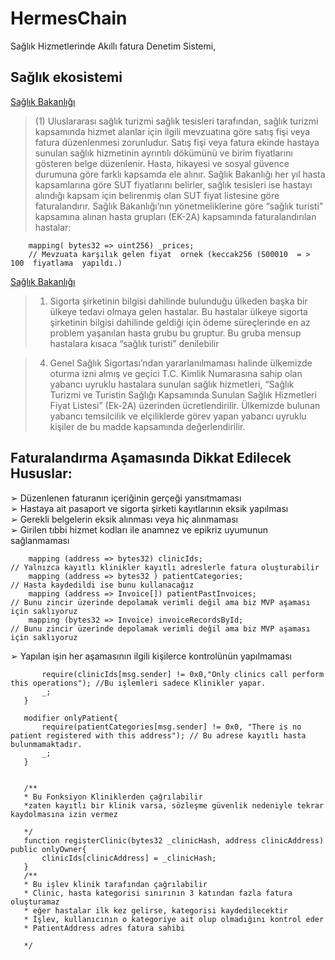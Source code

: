 # HermesChain
Sağlık Hizmetlerinde  Akıllı fatura Denetim Sistemi,

## Sağlık ekosistemi 

[Sağlık Bakanlığı](https://www.resmigazete.gov.tr/eskiler/2017/07/20170713-3.htm)
>(1) Uluslararası sağlık turizmi sağlık tesisleri tarafından, sağlık turizmi 
kapsamında hizmet alanlar için ilgili mevzuatına göre satış fişi veya fatura düzenlenmesi 
zorunludur. 
Satış fişi veya fatura ekinde hastaya sunulan sağlık hizmetinin ayrıntılı dökümünü ve 
birim fiyatlarını gösteren belge düzenlenir.
Hasta, hikayesi ve sosyal güvence durumuna göre farklı kapsamda ele alınır. Sağlık 
Bakanlığı her yıl hasta kapsamlarına göre SUT fiyatlarını belirler, sağlık tesisleri ise hastayı 
alındığı kapsam için belirenmiş olan SUT fiyat listesine göre faturalandırır. Sağlık 
Bakanlığı’nın yönetmeliklerine göre “sağlık turisti” kapsamına alınan hasta grupları (EK-2A) 
kapsamında faturalandırılan hastalar:



```
    mapping( bytes32 => uint256) _prices; 
    // Mevzuata karşılık gelen fiyat  ornek (keccak256 (S00010  = > 100  fiyatlama  yapıldı.)
```
[Sağlık Bakanlığı](https://www.resmigazete.gov.tr/eskiler/2017/07/20170713-3.htm)
> 1. Sigorta şirketinin bilgisi dahilinde bulunduğu ülkeden başka bir ülkeye tedavi olmaya 
gelen hastalar. Bu hastalar ülkeye sigorta şirketinin bilgisi dahilinde geldiği için ödeme 
süreçlerinde en az problem yaşanılan hasta grubu bu gruptur. Bu gruba mensup hastalara
kısaca “sağlık turisti” denilebilir


> 4. Genel Sağlık Sigortası’ndan yararlanılmaması halinde ülkemizde oturma izni almış ve
geçici T.C. Kimlik Numarasına sahip olan yabancı uyruklu hastalara sunulan sağlık
hizmetleri, “Sağlık Turizmi ve Turistin Sağlığı Kapsamında Sunulan Sağlık Hizmetleri
Fiyat Listesi” (Ek-2A) üzerinden ücretlendirilir. Ülkemizde bulunan yabancı temsilcilik
ve elçiliklerde görev yapan yabancı uyruklu kişiler de bu madde kapsamında
değerlendirilir.

## Faturalandırma Aşamasında Dikkat Edilecek Hususlar:
➢ Düzenlenen faturanın içeriğinin gerçeği yansıtmaması <br>
➢ Hastaya ait pasaport ve sigorta şirketi kayıtlarının eksik yapılması<br>
➢ Gerekli belgelerin eksik alınması veya hiç alınmaması<br>
➢ Girilen tıbbi hizmet kodları ile anamnez ve epikriz uyumunun sağlanmaması<br>

``` 
    mapping (address => bytes32) clinicIds;
// Yalnızca kayıtlı klinikler kayıtlı adreslerle fatura oluşturabilir
    mapping (address => bytes32 ) patientCategories; 
// Hasta kaydedildi ise bunu kullanacağız
    mapping (address => Invoice[]) patientPastInvoices; 
// Bunu zincir üzerinde depolamak verimli değil ama biz MVP aşaması için saklıyoruz 
    mapping (bytes32 => Invoice) invoiceRecordsById;
// Bunu zincir üzerinde depolamak verimli değil ama biz MVP aşaması için saklıyoruz 
```
➢ Yapılan işin her aşamasının ilgili kişilerce kontrolünün yapılmaması<br>
 ```modifier onlyClinic{
        require(clinicIds[msg.sender] != 0x0,"Only clinics call perform this operations"); //Bu işlemleri sadece Klinikler yapar.
        _;
    }

    modifier onlyPatient{
        require(patientCategories[msg.sender] != 0x0, "There is no patient registered with this address"); // Bu adrese kayıtlı hasta bulunmamaktadır.
        _;
    }


    /**
    * Bu Fonksiyon Kliniklerden çağrılabilir
    *zaten kayıtlı bir klinik varsa, sözleşme güvenlik nedeniyle tekrar kaydolmasına izin vermez
    
    */
    function registerClinic(bytes32 _clinicHash, address clinicAddress) public onlyOwner{
        clinicIds[clinicAddress] = _clinicHash;
    }
    /**
    * Bu işlev klinik tarafından çağrılabilir
    * Clinic, hasta kategorisi sınırının 3 katından fazla fatura oluşturamaz
    * eğer hastalar ilk kez gelirse, kategorisi kaydedilecektir
    * İşlev, kullanıcının o kategoriye ait olup olmadığını kontrol eder
    * PatientAddress adres fatura sahibi
    
    */
```

